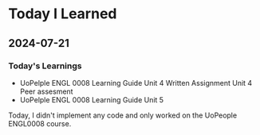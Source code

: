 # Today I Learned

## 2024-07-21

### Today's Learnings
 - UoPelple ENGL 0008 Learning Guide Unit 4
   Written Assignment Unit 4 Peer assesment
 - UoPelple ENGL 0008 Learning Guide Unit 5

Today, I didn't implement any code and only worked on the UoPeople ENGL0008 course.


